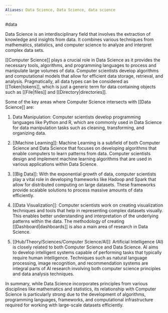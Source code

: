 ```yaml
---
Aliases: Data Science, Data Science, data science
---
```

#data 

Data Science is an interdisciplinary field that involves the extraction of knowledge and insights from data. It combines various techniques from mathematics, statistics, and computer science to analyze and interpret complex data sets.

[[Computer Science]] plays a crucial role in Data Science as it provides the necessary tools, algorithms, and programming languages to process and manipulate large volumes of data. Computer scientists develop algorithms and computational models that allow for efficient data storage, retrieval, and analysis. Pragmatically, all data types can be considered as [[Token|tokens]], which is just a generic term for data containing objects such as [[File|files]] and [[Directory|directories]].

Some of the key areas where Computer Science intersects with [[Data Science]] are:

1. Data Manipulation: Computer scientists develop programming languages like Python and R, which are commonly used in Data Science for data manipulation tasks such as cleaning, transforming, and organizing data.

2. [[Machine Learning]]: Machine Learning is a subfield of both Computer Science and Data Science that focuses on developing algorithms that enable computers to learn patterns from data. Computer scientists design and implement machine learning algorithms that are used in various applications within Data Science.

3. [[Big Data]]: With the exponential growth of data, computer scientists play a vital role in developing frameworks like Hadoop and Spark that allow for distributed computing on large datasets. These frameworks provide scalable solutions to process massive amounts of data efficiently.

4. [[Data Visualization]]: Computer scientists work on creating visualization techniques and tools that help in representing complex datasets visually. This enables better understanding and interpretation of the underlying patterns within the data. The methodology of creating [[Dashboard|dashboards]] is also a main area of research in Data Science.

5. [[Hub/Theory/Sciences/Computer Science/AI]]: Artificial Intelligence (AI) is closely related to both Computer Science and Data Science. AI aims to develop intelligent systems capable of performing tasks that typically require human intelligence. Techniques such as natural language processing, image recognition, and recommendation systems are integral parts of AI research involving both computer science principles and data analysis techniques.

In summary, while Data Science incorporates principles from various disciplines like mathematics and statistics, its relationship with Computer Science is particularly strong due to the development of algorithms, programming languages, frameworks, and computational infrastructure required for working with large-scale datasets efficiently.